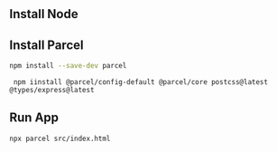 
#

## Install Node

## Install Parcel

```bash
npm install --save-dev parcel
```

```shell
 npm iinstall @parcel/config-default @parcel/core postcss@latest @types/express@latest
 ```

## Run App

```shell
npx parcel src/index.html
```
